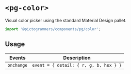 # `<pg-color>`

Visual color picker using the standard Material Design pallet.

```typescript
import '@pictogrammers/components/pg/color';
```

## Usage

| Events | Description |
| ------ | ----------- |
| `onchange` | `event = { detail: { r, g, b, hex } }` |

